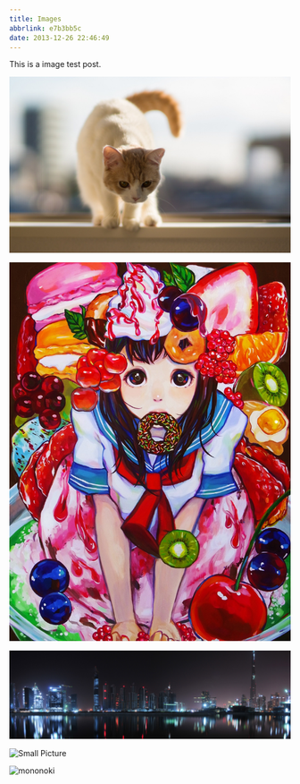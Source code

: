 ```yaml
---
title: Images
abbrlink: e7b3bb5c
date: 2013-12-26 22:46:49
---
```


This is a image test post.

![](/assets/wallpaper-2572384.jpg)

![Caption](/assets/wallpaper-2311325.jpg)

![](/assets/wallpaper-878514.jpg)

![Small Picture](https://placehold.it/350x150.jpg)

![mononoki](https://cdn.jsdelivr.net/gh/justzerock/assets@master/img/mononoki.jpg)
